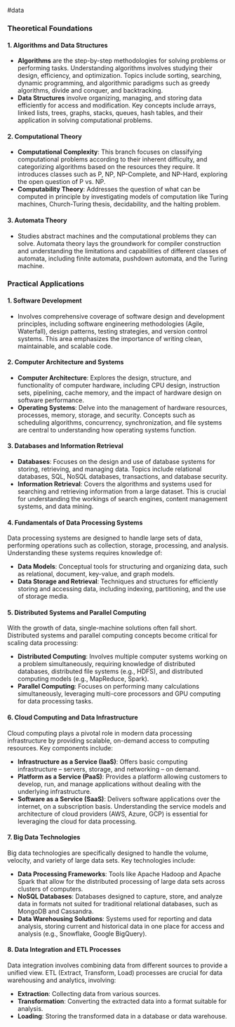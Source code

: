 #data
### Theoretical Foundations

#### 1. **Algorithms and Data Structures**

- **Algorithms** are the step-by-step methodologies for solving problems or performing tasks. Understanding algorithms involves studying their design, efficiency, and optimization. Topics include sorting, searching, dynamic programming, and algorithmic paradigms such as greedy algorithms, divide and conquer, and backtracking.
- **Data Structures** involve organizing, managing, and storing data efficiently for access and modification. Key concepts include arrays, linked lists, trees, graphs, stacks, queues, hash tables, and their application in solving computational problems.

#### 2. **Computational Theory**

- **Computational Complexity**: This branch focuses on classifying computational problems according to their inherent difficulty, and categorizing algorithms based on the resources they require. It introduces classes such as P, NP, NP-Complete, and NP-Hard, exploring the open question of P vs. NP.
- **Computability Theory**: Addresses the question of what can be computed in principle by investigating models of computation like Turing machines, Church-Turing thesis, decidability, and the halting problem.

#### 3. **Automata Theory**

- Studies abstract machines and the computational problems they can solve. Automata theory lays the groundwork for compiler construction and understanding the limitations and capabilities of different classes of automata, including finite automata, pushdown automata, and the Turing machine.

### Practical Applications

#### 1. **Software Development**

- Involves comprehensive coverage of software design and development principles, including software engineering methodologies (Agile, Waterfall), design patterns, testing strategies, and version control systems. This area emphasizes the importance of writing clean, maintainable, and scalable code.

#### 2. **Computer Architecture and Systems**

- **Computer Architecture**: Explores the design, structure, and functionality of computer hardware, including CPU design, instruction sets, pipelining, cache memory, and the impact of hardware design on software performance.
- **Operating Systems**: Delve into the management of hardware resources, processes, memory, storage, and security. Concepts such as scheduling algorithms, concurrency, synchronization, and file systems are central to understanding how operating systems function.

#### 3. **Databases and Information Retrieval**

- **Databases**: Focuses on the design and use of database systems for storing, retrieving, and managing data. Topics include relational databases, SQL, NoSQL databases, transactions, and database security.
- **Information Retrieval**: Covers the algorithms and systems used for searching and retrieving information from a large dataset. This is crucial for understanding the workings of search engines, content management systems, and data mining.

#### 4. **Fundamentals of Data Processing Systems**

Data processing systems are designed to handle large sets of data, performing operations such as collection, storage, processing, and analysis. Understanding these systems requires knowledge of:

- **Data Models**: Conceptual tools for structuring and organizing data, such as relational, document, key-value, and graph models.
- **Data Storage and Retrieval**: Techniques and structures for efficiently storing and accessing data, including indexing, partitioning, and the use of storage media.

#### 5. **Distributed Systems and Parallel Computing**

With the growth of data, single-machine solutions often fall short. Distributed systems and parallel computing concepts become critical for scaling data processing:

- **Distributed Computing**: Involves multiple computer systems working on a problem simultaneously, requiring knowledge of distributed databases, distributed file systems (e.g., HDFS), and distributed computing models (e.g., MapReduce, Spark).
- **Parallel Computing**: Focuses on performing many calculations simultaneously, leveraging multi-core processors and GPU computing for data processing tasks.

#### 6. **Cloud Computing and Data Infrastructure**

Cloud computing plays a pivotal role in modern data processing infrastructure by providing scalable, on-demand access to computing resources. Key components include:

- **Infrastructure as a Service (IaaS)**: Offers basic computing infrastructure – servers, storage, and networking – on demand.
- **Platform as a Service (PaaS)**: Provides a platform allowing customers to develop, run, and manage applications without dealing with the underlying infrastructure.
- **Software as a Service (SaaS)**: Delivers software applications over the internet, on a subscription basis. Understanding the service models and architecture of cloud providers (AWS, Azure, GCP) is essential for leveraging the cloud for data processing.

#### 7. **Big Data Technologies**

Big data technologies are specifically designed to handle the volume, velocity, and variety of large data sets. Key technologies include:

- **Data Processing Frameworks**: Tools like Apache Hadoop and Apache Spark that allow for the distributed processing of large data sets across clusters of computers.
- **NoSQL Databases**: Databases designed to capture, store, and analyze data in formats not suited for traditional relational databases, such as MongoDB and Cassandra.
- **Data Warehousing Solutions**: Systems used for reporting and data analysis, storing current and historical data in one place for access and analysis (e.g., Snowflake, Google BigQuery).

#### 8. **Data Integration and ETL Processes**

Data integration involves combining data from different sources to provide a unified view. ETL (Extract, Transform, Load) processes are crucial for data warehousing and analytics, involving:

- **Extraction**: Collecting data from various sources.
- **Transformation**: Converting the extracted data into a format suitable for analysis.
- **Loading**: Storing the transformed data in a database or data warehouse.

